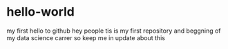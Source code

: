 # hello-world
my first hello to github
hey people tis is my first repository and beggning of my data science carrer
so keep me in update about this
